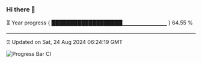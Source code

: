 ### Hi there 👋

⏳ Year progress { ███████████████████▁▁▁▁▁▁▁▁▁▁▁ } 64.55 %

---

⏰ Updated on Sat, 24 Aug 2024 06:24:19 GMT

![Progress Bar CI](https://github.com/liununu/liununu/workflows/Progress%20Bar%20CI/badge.svg)
